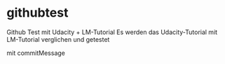 # githubtest
Github Test mit Udacity + LM-Tutorial
Es werden das Udacity-Tutorial mit LM-Tutorial verglichen und getestet

mit commitMessage
